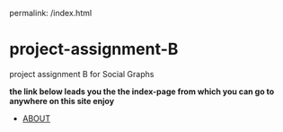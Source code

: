 permalink: /index.html
# project-assignment-B
project assignment B for Social Graphs

**the link below leads you the the index-page from which you can go to anywhere on this site enjoy** 
* [ABOUT](https://rolfoe.github.io/project-assignment-B/ABOUT)
